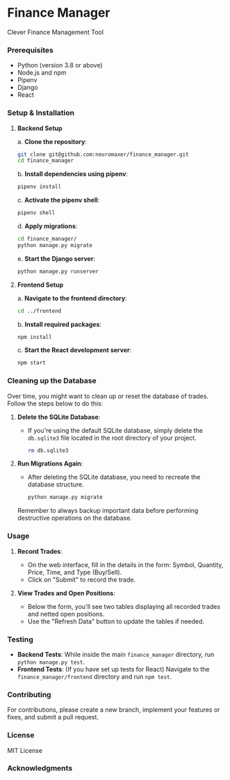 # Finance Manager

Clever Finance Management Tool

### Prerequisites

-   Python (version 3.8 or above)
-   Node.js and npm
-   Pipenv
-   Django
-   React

### Setup & Installation

1. **Backend Setup**

    a. **Clone the repository**:

    ```bash
    git clone git@github.com:neuromaxer/finance_manager.git
    cd finance_manager
    ```

    b. **Install dependencies using pipenv**:

    ```bash
    pipenv install
    ```

    c. **Activate the pipenv shell**:

    ```bash
    pipenv shell
    ```

    d. **Apply migrations**:

    ```bash
    cd finance_manager/
    python manage.py migrate
    ```

    e. **Start the Django server**:

    ```bash
    python manage.py runserver
    ```

2. **Frontend Setup**

    a. **Navigate to the frontend directory**:

    ```bash
    cd ../frontend
    ```

    b. **Install required packages**:

    ```bash
    npm install
    ```

    c. **Start the React development server**:

    ```bash
    npm start
    ```

### Cleaning up the Database

Over time, you might want to clean up or reset the database of trades. Follow the steps below to do this:

1. **Delete the SQLite Database**:

    - If you're using the default SQLite database, simply delete the `db.sqlite3` file located in the root directory of your project.
        ```bash
        rm db.sqlite3
        ```

2. **Run Migrations Again**:

    - After deleting the SQLite database, you need to recreate the database structure.
        ```bash
        python manage.py migrate
        ```

    Remember to always backup important data before performing destructive operations on the database.

### Usage

1. **Record Trades**:

    - On the web interface, fill in the details in the form: Symbol, Quantity, Price, Time, and Type (Buy/Sell).
    - Click on "Submit" to record the trade.

2. **View Trades and Open Positions**:
    - Below the form, you'll see two tables displaying all recorded trades and netted open positions.
    - Use the "Refresh Data" button to update the tables if needed.

### Testing

-   **Backend Tests**: While inside the main `finance_manager` directory, run `python manage.py test`.
-   **Frontend Tests**: (If you have set up tests for React) Navigate to the `finance_manager/frontend` directory and run `npm test`.

### Contributing

For contributions, please create a new branch, implement your features or fixes, and submit a pull request.

### License

MIT License

### Acknowledgments
